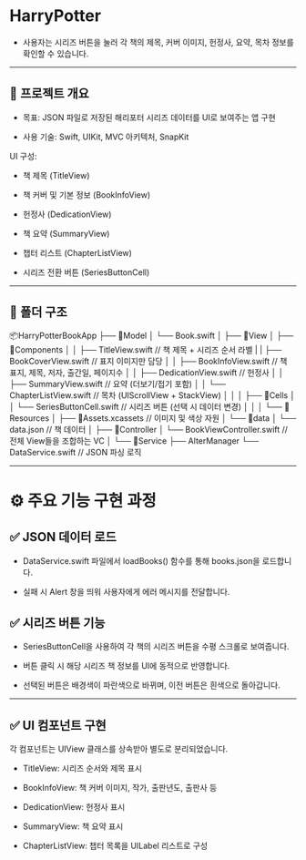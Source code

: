 # HarryPotter
-  사용자는 시리즈 버튼을 눌러 각 책의 제목, 커버 이미지, 헌정사, 요약, 목차 정보를 확인할 수 있습니다.
------------------------------------------------------------------------------

## 📌 프로젝트 개요
- 목표: JSON 파일로 저장된 해리포터 시리즈 데이터를 UI로 보여주는 앱 구현

- 사용 기술: Swift, UIKit, MVC 아키텍처, SnapKit

UI 구성:

- 책 제목 (TitleView)

- 책 커버 및 기본 정보 (BookInfoView)

- 헌정사 (DedicationView)

- 책 요약 (SummaryView)

- 챕터 리스트 (ChapterListView)

- 시리즈 전환 버튼 (SeriesButtonCell)
------------------------------------------------------------------------------------------------

## 📁 폴더 구조

📦HarryPotterBookApp
├── 📁Model
│   └── Book.swift
│
├── 📁View
│   ├── 📁Components
│   │   ├── TitleView.swift             // 책 제목 + 시리즈 순서 라벨
|   |   ├── BookCoverView.swift        // 표지 이미지만 담당
│   │   ├── BookInfoView.swift          // 책 표지, 제목, 저자, 출간일, 페이지수
│   │   ├── DedicationView.swift        // 헌정사
│   │   ├── SummaryView.swift           // 요약 (더보기/접기 포함)
│   │   └── ChapterListView.swift       // 목차 (UIScrollView + StackView)
│   │
│   ├── 📁Cells
│   │   └── SeriesButtonCell.swift      // 시리즈 버튼 (선택 시 데이터 변경)
│   │
│   └── 📁Resources
│       ├── 📁Assets.xcassets            // 이미지 및 색상 자원
│       └── 📁data
│           └── data.json               // 책 데이터
│
├── 📁Controller
│   └── BookViewController.swift        // 전체 View들을 조합하는 VC
│
└── 📁Service
    ├── AlterManager
    └── DataService.swift               // JSON 파싱 로직

-----------------------------------------------------------------------------------
# ⚙️ 주요 기능 구현 과정
## ✅ JSON 데이터 로드
- DataService.swift 파일에서 loadBooks() 함수를 통해 books.json을 로드합니다.

- 실패 시 Alert 창을 띄워 사용자에게 에러 메시지를 전달합니다.
 
## ✅ 시리즈 버튼 기능
- SeriesButtonCell을 사용하여 각 책의 시리즈 버튼을 수평 스크롤로 보여줍니다.

- 버튼 클릭 시 해당 시리즈 책 정보를 UI에 동적으로 반영합니다.

- 선택된 버튼은 배경색이 파란색으로 바뀌며, 이전 버튼은 흰색으로 돌아갑니다.

------------------------------------------------------------------------------------

## ✅ UI 컴포넌트 구현
각 컴포넌트는 UIView 클래스를 상속받아 별도로 분리되었습니다.

- TitleView: 시리즈 순서와 제목 표시

- BookInfoView: 책 커버 이미지, 작가, 출판년도, 출판사 등

- DedicationView: 헌정사 표시

- SummaryView: 책 요약 표시

- ChapterListView: 챕터 목록을 UILabel 리스트로 구성
